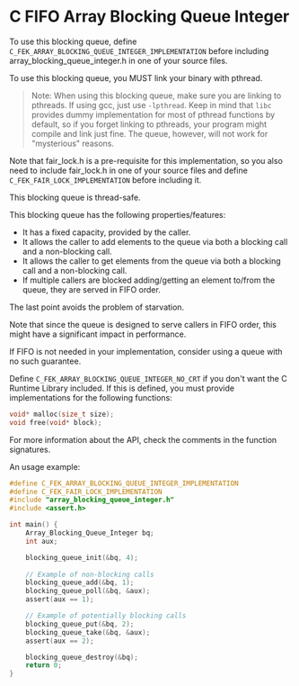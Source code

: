 # C FIFO Array Blocking Queue Integer

To use this blocking queue, define `C_FEK_ARRAY_BLOCKING_QUEUE_INTEGER_IMPLEMENTATION` before including array_blocking_queue_integer.h in one of your source files.

To use this blocking queue, you MUST link your binary with pthread.

> Note: When using this blocking queue, make sure you are linking to pthreads. If using gcc, just use `-lpthread`. Keep in mind that `libc` provides dummy implementation for most of pthread functions by default, so if you forget linking to pthreads, your program might compile and link just fine. The queue, however, will not work for "mysterious" reasons.

Note that fair_lock.h is a pre-requisite for this implementation, so you also need to include fair_lock.h in one of your source files
and define `C_FEK_FAIR_LOCK_IMPLEMENTATION` before including it.

This blocking queue is thread-safe.

This blocking queue has the following properties/features:

- It has a fixed capacity, provided by the caller.
- It allows the caller to add elements to the queue via both a blocking call and a non-blocking call.
- It allows the caller to get elements from the queue via both a blocking call and a non-blocking call.
- If multiple callers are blocked adding/getting an element to/from the queue, they are served in FIFO order.

The last point avoids the problem of starvation.

Note that since the queue is designed to serve callers in FIFO order, this might have a significant impact in performance.

If FIFO is not needed in your implementation, consider using a queue with no such guarantee.

Define `C_FEK_ARRAY_BLOCKING_QUEUE_INTEGER_NO_CRT` if you don't want the C Runtime Library included. If this is defined, you must provide
implementations for the following functions:

```c
void* malloc(size_t size);
void free(void* block);
```

For more information about the API, check the comments in the function signatures.

An usage example:

```c
#define C_FEK_ARRAY_BLOCKING_QUEUE_INTEGER_IMPLEMENTATION
#define C_FEK_FAIR_LOCK_IMPLEMENTATION
#include "array_blocking_queue_integer.h"
#include <assert.h>

int main() {
	Array_Blocking_Queue_Integer bq;
	int aux;

	blocking_queue_init(&bq, 4);
	
	// Example of non-blocking calls
	blocking_queue_add(&bq, 1);
	blocking_queue_poll(&bq, &aux);
	assert(aux == 1);

	// Example of potentially blocking calls
	blocking_queue_put(&bq, 2);
	blocking_queue_take(&bq, &aux);
	assert(aux == 2);

	blocking_queue_destroy(&bq);
	return 0;
}
```
